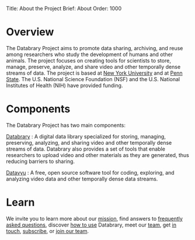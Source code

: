 Title: About the Project
Brief: About
Order: 1000

# Overview

The Databrary Project aims to promote data sharing, archiving, and reuse among researchers who study the development of humans and other animals. The project focuses on creating tools for scientists to store, manage, preserve, analyze, and share video and other temporally dense streams of data. The project is based at [New York University](http://www.nyu.edu) and at [Penn State](http://www.psu.edu). The U.S. National Science Foundation (NSF) and the U.S. National Institutes of Health (NIH) have provided funding. 

# Components

The Databrary Project has two main components:

[Databrary](http://databrary.org)
:   A digital data library specialized for storing, managing, preserving, analyzing, and sharing video and other temporally dense streams of data. Databrary also provides a set of tools that enable researchers to upload video and other materials as they are generated, thus reducing barriers to sharing.

[Datavyu](http://datavyu.org)
:   A free, open source software tool for coding, exploring, and analyzing video data and other temporally dense data streams.

# Learn

We invite you to learn more about our [mission](|filename|about/mission.md), find answers to [frequently asked questions](|filename|about/faq.md), discover [how to use](|filename|about/use-cases.md) Databrary, meet our [team](|filename|about/team.md), get [in touch](|filename|about/contact.md), [subscribe](|filename|about/newsletter.md), or [join our team](|filename|about/jobs.md).
